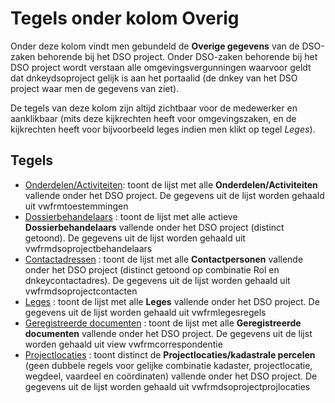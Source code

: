 # Tegels onder kolom Overig

Onder deze kolom vindt men gebundeld de **Overige gegevens** van de DSO-zaken behorende bij het DSO project. Onder DSO-zaken behorende bij het DSO project wordt verstaan alle omgevingsvergunningen waarvoor geldt dat dnkeydsoproject gelijk is aan het portaalid (de dnkey van het DSO project waar men de gegevens van ziet).

De tegels van deze kolom zijn altijd zichtbaar voor de medewerker en aanklikbaar (mits deze kijkrechten heeft voor omgevingszaken, en de kijkrechten heeft voor bijvoorbeeld leges indien men klikt op tegel _Leges_).

## Tegels

- [Onderdelen/Activiteiten](onderdelen_activiteiten.md): toont de lijst met alle **Onderdelen/Activiteiten** vallende onder het DSO project. De gegevens uit de lijst worden gehaald uit vwfrmtoestemmingen
- [Dossierbehandelaars](dossierbehandelaars.md) : toont de lijst met alle actieve **Dossierbehandelaars** vallende onder het DSO project (distinct getoond). De gegevens uit de lijst worden gehaald uit vwfrmdsoprojectbehandelaars
- [Contactadressen](contactadressen.md) : toont de lijst met alle **Contactpersonen** vallende onder het DSO project (distinct getoond op combinatie Rol en dnkeycontactadres). De gegevens uit de lijst worden gehaald uit vwfrmdsoprojectcontacten
- [Leges](leges.md) : toont de lijst met alle **Leges** vallende onder het DSO project. De gegevens uit de lijst worden gehaald uit vwfrmlegesregels
- [Geregistreerde documenten](geregistreerde_documenten.md) : toont de lijst met alle **Geregistreerde documenten** vallende onder het DSO project. De gegevens uit de lijst worden gehaald uit view vwfrmcorrespondentie
- [Projectlocaties](projectlocaties.md) : toont distinct de **Projectlocaties/kadastrale percelen** (geen dubbele regels voor gelijke combinatie kadaster, projectlocatie, wegdeel, vaardeel en coördinaten) vallende onder het DSO project. De gegevens uit de lijst worden gehaald uit vwfrmdsoprojectprojlocaties
